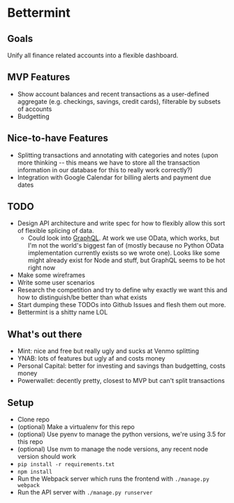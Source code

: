 # Bettermint

## Goals
Unify all finance related accounts into a flexible dashboard.

## MVP Features
- Show account balances and recent transactions as a user-defined aggregate (e.g. checkings, savings, credit cards), filterable by subsets of accounts
- Budgetting

## Nice-to-have Features
- Splitting transactions and annotating with categories and notes (upon more thinking -- this means we have to store all the transaction information in our database for this to really work correctly?)
- Integration with Google Calendar for billing alerts and payment due dates

## TODO
- Design API architecture and write spec for how to flexibly allow this sort of flexible splicing of data.
  - Could look into [GraphQL](https://facebook.github.io/react/blog/2015/05/01/graphql-introduction.html).  At work we use OData, which works, but I'm not the world's biggest fan of (mostly because no Python OData implementation currently exists so we wrote one).  Looks like some might already exist for Node and stuff, but GraphQL seems to be hot right now
- Make some wireframes
- Write some user scenarios
- Research the competition and try to define why exactly we want this and how to distinguish/be better than what exists
- Start dumping these TODOs into Github Issues and flesh them out more.
- Bettermint is a shitty name LOL

## What's out there
- Mint: nice and free but really ugly and sucks at Venmo splitting
- YNAB: lots of features but ugly af and costs money
- Personal Capital: better for investing and savings than budgetting, costs money
- Powerwallet: decently pretty, closest to MVP but can't split transactions

## Setup
- Clone repo
- (optional) Make a virtualenv for this repo
- (optional) Use pyenv to manage the python versions, we're using 3.5 for this repo
- (optional) Use nvm to manage the node versions, any recent node version should work
- `pip install -r requirements.txt`
- `npm install`
- Run the Webpack server which runs the frontend with `./manage.py webpack`
- Run the API server with `./manage.py runserver`